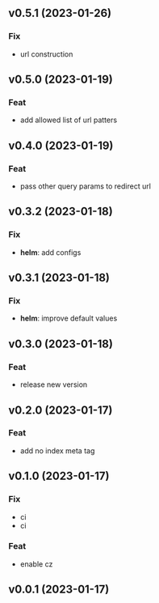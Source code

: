 ## v0.5.1 (2023-01-26)

### Fix

- url construction

## v0.5.0 (2023-01-19)

### Feat

- add allowed list of url patters

## v0.4.0 (2023-01-19)

### Feat

- pass other query params to redirect url

## v0.3.2 (2023-01-18)

### Fix

- **helm**: add configs

## v0.3.1 (2023-01-18)

### Fix

- **helm**: improve default values

## v0.3.0 (2023-01-18)

### Feat

- release new version

## v0.2.0 (2023-01-17)

### Feat

- add no index meta tag

## v0.1.0 (2023-01-17)

### Fix

- ci
- ci

### Feat

- enable cz

## v0.0.1 (2023-01-17)
